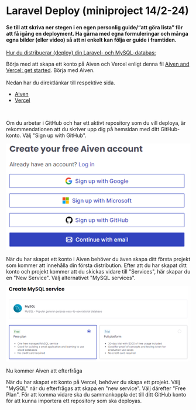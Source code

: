 # Laravel Deploy (miniproject 14/2-24)

#### Se till att skriva ner stegen i en egen personlig guide/“att göra lista” för att få igång en deployment. Ha gärna med egna formuleringar och många egna bilder (eller video) så att ni enkelt kan följa er guide i framtiden.


<u>Hur du distribuerar (deploy) din Laravel- och MySQL-databas:</u>

Börja med att skapa ett konto på Aiven och Vercel enligt denna fil [Aiven and Vercel: get started](https://chasacademy.slack.com/files/U0275JGNM0X/F06JACVHP1D/aiven-vercel-laravel-deployment.pdf). Börja med Aiven.<br>
<br>
Nedan har du direktlänkar till respektive sida.

- [Aiven](www.aiven.io)
- [Vercel](www.vercel.com)
<br>

Om du arbetar i GitHub och har ett aktivt repository som du vill deploya, är rekommendationen att du skriver upp dig på hemsidan med ditt GitHub-konto. Välj "Sign up with GitHub".

![Create account](image.png)

När du har skapat ett konto i Aiven behöver du även skapa ditt första projekt som kommer att innehålla din första distribution. Efter att du har skapat ditt konto och projekt kommer att du skickas vidare till "Services", här skapar du en "New Service". Välj alternativet "MySQL services".

![MySQL service](image-1.png)

Nu kommer Aiven att efterfråga 

När du har skapat ett konto på Vercel, behöver du skapa ett projekt. Välj "MySQL" när du efterfrågas att skapa en "new service". Välj därefter "Free Plan". För att komma vidare  ska du sammankoppla det till ditt GitHub konto för att kunna importera ett repository som ska deployas.
<br><br>








